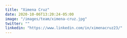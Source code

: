 ```yaml
---
title: "Ximena Cruz"
date: 2020-10-06T13:20:24-05:00
image: "/images/team/ximena-cruz.jpg"
twitter: ""
linkedin: "https://www.linkedin.com/in/ximenacruz23/"
---
```


